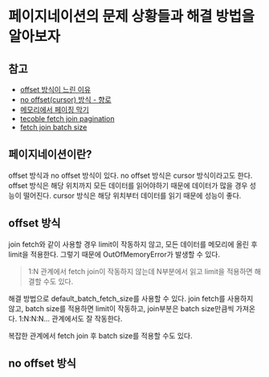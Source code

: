 #  페이지네이션의 문제 상황들과 해결 방법을 알아보자

## 참고
- [offset 방식이 느린 이유](https://wonit.tistory.com/664)
- [no offset(cursor) 방식 - 향로](https://jojoldu.tistory.com/528)
- [메모리에서 페이징 막기](https://jojoldu.tistory.com/737)
- [tecoble fetch join pagination](https://tecoble.techcourse.co.kr/post/2020-10-21-jpa-fetch-join-paging/)
- [fetch join batch size](https://daydayplus.tistory.com/105)

## 페이지네이션이란?

offset 방식과 no offset 방식이 있다. no offset 방식은 cursor 방식이라고도 한다. 
offset 방식은 해당 위치까지 모든 데이터를 읽어야하기 때문에 데이터가 많을 경우 성능이 떨어진다.
cursor 방식은 해당 위치부터 데이터를 읽기 때문에 성능이 좋다.

## offset 방식

join fetch와 같이 사용할 경우 limit이 작동하지 않고, 모든 데이터를 메모리에 올린 후 limit을 적용한다. 
그렇기 때문에 OutOfMemoryError가 발생할 수 있다. 

> 1:N 관계에서 fetch join이 작동하지 않는데 N부분에서 읽고 limit을 적용하면 해결할 수도 있다.

해결 방법으로 default_batch_fetch_size를 사용할 수 있다. 
join fetch를 사용하지 않고, batch size를 적용하면 limit이 작동하고, join부분은 batch size만큼씩 가져온다.
1:N:N:N... 관계에서도 잘 작동한다.

복잡한 관계에서 fetch join 후 batch size를 적용할 수도 있다.

## no offset 방식
